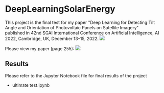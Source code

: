 # DeepLearningSolarEnergy
This project is the final test for my paper "Deep Learning for Detecting Tilt Angle and Orientation of Photovoltaic Panels on Satellite Imagery" published in 42nd SGAI International Conference on Artificial Intelligence, AI 2022, Cambridge, UK, December 13–15, 2022. <a href="https://link.springer.com/chapter/10.1007/978-3-031-21441-7_18"><img src="https://img.shields.io/badge/PDF-Link-greenlight"/></a>   

Please view my paper (page 255): <a href="DeepLearningSolarEnergy.pdf"><img src="https://img.shields.io/badge/PDF-Paper-red"/></a>   
## Results
Please refer to the Jupyter Notebook file for final results of the project
- ultimate test.ipynb
